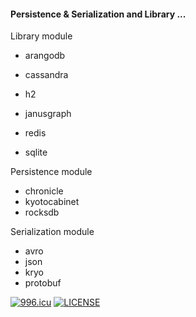 #### Persistence & Serialization and Library ...

Library module

- arangodb

- cassandra
- h2
- janusgraph
- redis
- sqlite

Persistence module

- chronicle
- kyotocabinet
- rocksdb

Serialization module
- avro
- json
- kryo
- protobuf

[![996.icu](https://img.shields.io/badge/link-996.icu-red.svg)](https://996.icu)
[![LICENSE](https://img.shields.io/badge/license-Anti%20996-blue.svg)](https://github.com/996icu/996.ICU/blob/master/LICENSE)